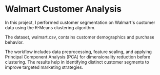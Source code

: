 # Walmart Customer Analysis

In this project, I performed customer segmentation on Walmart's customer data using the K-Means clustering algorithm.

The dataset, walmart.csv, contains customer demographics and purchase behavior.

The workflow includes data preprocessing, feature scaling, and applying Principal Component Analysis (PCA) for dimensionality reduction before clustering. The results help in identifying distinct customer segments to improve targeted marketing strategies.
